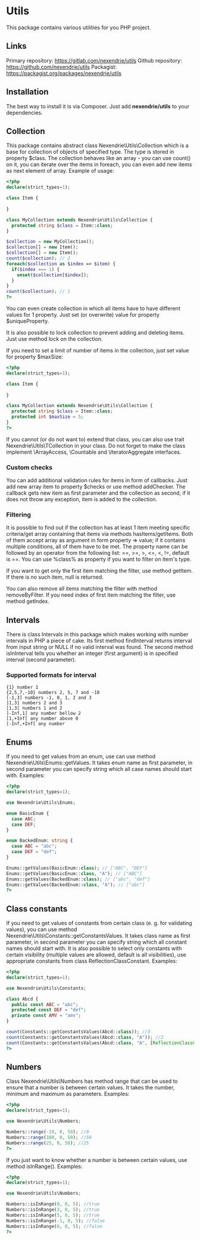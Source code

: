 Utils
==============

This package contains various utilities for you PHP project.

Links
-----

Primary repository: https://gitlab.com/nexendrie/utils
Github repository: https://github.com/nexendrie/utils
Packagist: https://packagist.org/packages/nexendrie/utils

Installation
------------
The best way to install it is via Composer. Just add **nexendrie/utils** to your dependencies.

Collection
----------

This package contains abstract class Nexendrie\Utils\Collection which is a base for collection of objects of specified type. The type is stored in property $class. The collection behaves like an array - you can use count() on it, you can iterate over the items in foreach, you can even add new items as next element of array. Example of usage:

```php
<?php
declare(strict_types=1);

class Item {
  
}

class MyCollection extends Nexendrie\Utils\Collection {
  protected string $class = Item::class;
}

$collection = new MyCollection();
$collection[] = new Item();
$collection[] = new Item();
count($collection); // 2
foreach($collection as $index => $item) {
  if($index === 1) {
    unset($collection[$index]);
  }
}
count($collection); // 1
?>
```

You can even create collection in which all items have to have different values for 1 property. Just set (or overwrite) value for property $uniqueProperty.

It is also possible to lock collection to prevent adding and deleting items. Just use method lock on the collection.

If you need to set a limit of number of items in the collection, just set value for property $maxSize:

```php
<?php
declare(strict_types=1);

class Item {
  
}

class MyCollection extends Nexendrie\Utils\Collection {
  protected string $class = Item::class;
  protected int $maxSize = 5;
}
?>
```

If you cannot (or do not want to) extend that class, you can also use trait Nexendrie\Utils\TCollection in your class. Do not forget to make the class implement \ArrayAccess, \Countable and \IteratorAggregate interfaces.

### Custom checks

You can add additional validation rules for items in form of callbacks. Just add new array item to property $checks or use method addChecker. The callback gets new item as first parameter and the collection as second, if it does not throw any exception, item is added to the collection.

### Filtering

It is possible to find out if the collection has at least 1 item meeting specific criteria/get array containing that items via methods hasItems/getItems. Both of them accept array as argument in form property => value; if it contains multiple conditions, all of them have to be met. The property name can be followed by an operator from the following list: ==, >=, >, <=, <, !=, default is ==. You can use %class% as property if you want to filter on item's type.

If you want to get only the first item matching the filter, use method getItem. If there is no such item, null is returned.

You can also remove all items matching the filter with method removeByFilter. If you need index of first item matching the filter, use method getIndex.

Intervals
---------

There is class Intervals in this package which makes working with number intervals in PHP a piece of cake. Its first method findInterval returns interval from input string or NULL if no valid interval was found. The second method isInInterval tells you whether an integer (first argument) is in specified interval (second parameter).

### Supported formats for interval

```
{1} number 1
{2,5,7,-10} numbers 2, 5, 7 and -10
[-1,3] numbers -1, 0, 1, 2 and 3
]1,3] numbers 2 and 3
[1,3[ numbers 1 and 2
]-Inf,1] any number bellow 2
[1,+Inf[ any number above 0
[-Inf,+Inf[ any number
```

Enums
-----

If you need to get values from an enum, use can use method Nexendrie\Utils\Enums::getValues. It takes enum name as first parameter, in second parameter you can specify string which all case names should start with. Examples:

```php
<?php
declare(strict_types=1);

use Nexendrie\Utils\Enums;

enum BasicEnum {
  case ABC;
  case DEF;
}

enum BackedEnum: string {
  case ABC = "abc";
  case DEF = "def";
}

Enums::getValues(BasicEnum::class); // ["ABC", "DEF"]
Enums::getValues(BasicEnum::class, "A"); // ["ABC"]
Enums::getValues(BackedEnum::class); // ["abc", "def"]
Enums::getValues(BackedEnum::class, "A"); // ["abc"]
?>
```

Class constants
---------------

If you need to get values of constants from certain class (e. g. for validating values), you can use method Nexendrie\Utils\Constants::getConstantsValues. It takes class name as first parameter, in second parameter you can specify string which all constant names should start with. It is also possible to select only constants with certain visibility (multiple values are allowed, default is all visibilities), use appropriate constants from class ReflectionClassConstant. Examples:

```php
<?php
declare(strict_types=1);

use Nexendrie\Utils\Constants;

class Abcd {
  public const ABC = "abc";
  protected const DEF = "def";
  private const AMV = "amv";
}

count(Constants::getConstantsValues(Abcd::class)); //3
count(Constants::getConstantsValues(Abcd::class, "A")); //2
count(Constants::getConstantsValues(Abcd::class, "A", [ReflectionClassConstant::IS_PRIVATE, ReflectionClassConstant::IS_PROTECTED,])); //1
?>
```

Numbers
-------

Class Nexendrie\Utils\Numbers has method range that can be used to ensure that a number is between certain values. It takes the number, minimum and maximum as parameters. Examples:

```php
<?php
declare(strict_types=1);

use Nexendrie\Utils\Numbers;

Numbers::range(-10, 0, 50); //0
Numbers::range(100, 0, 50); //50
Numbers::range(25, 0, 50); //25
?>
```

If you just want to know whether a number is between certain values, use method isInRange(). Examples:

```php
<?php
declare(strict_types=1);

use Nexendrie\Utils\Numbers;

Numbers::isInRange(0, 0, 5); //true
Numbers::isInRange(3, 0, 5); //true
Numbers::isInRange(5, 0, 5); //true
Numbers::isInRange(-1, 0, 5); //false
Numbers::isInRange(6, 0, 5); //false
?>
```

